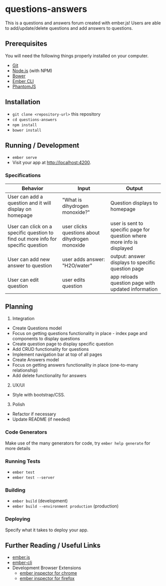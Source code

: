 # questions-answers

This is a questions and answers forum created with ember.js! Users are able to add/update/delete questions and add answers to questions.

## Prerequisites

You will need the following things properly installed on your computer.

* [Git](https://git-scm.com/)
* [Node.js](https://nodejs.org/) (with NPM)
* [Bower](https://bower.io/)
* [Ember CLI](https://ember-cli.com/)
* [PhantomJS](http://phantomjs.org/)

## Installation

* `git clone <repository-url>` this repository
* `cd questions-answers`
* `npm install`
* `bower install`

## Running / Development

* `ember serve`
* Visit your app at [http://localhost:4200](http://localhost:4200).

### Specifications
|Behavior|Input|Output|
|--------|-----|------|
|User can add a question and it will display on homepage| "What is dihydrogen monoxide?"|Question displays to homepage|
|User can click on a specific question to find out more info for specific question | user clicks questions about dihydrogen monoxide| user is sent to specific page for question where more info is displayed|
|User can add new answer to question| user adds answer: "H2O/water"| output: answer displays to specific question page|
|User can edit question| user edits question | app reloads question page with updated information

## Planning

1. Integration
  * Create Questions model
  * Focus on getting questions functionality in place - index page and components to display questions
  * Create question page to display specific question
  * Add CRUD functionality for questions
  * Implement navigation bar at top of all pages
  * Create Answers model
  * Focus on getting answers functionality in place (one-to-many relationship)
  * Add delete functionality for answers

2. UX/UI
  * Style with bootstrap/CSS.

3. Polish
  * Refactor if necessary
  * Update README (if needed)

### Code Generators

Make use of the many generators for code, try `ember help generate` for more details

### Running Tests

* `ember test`
* `ember test --server`

### Building

* `ember build` (development)
* `ember build --environment production` (production)

### Deploying

Specify what it takes to deploy your app.

## Further Reading / Useful Links

* [ember.js](http://emberjs.com/)
* [ember-cli](https://ember-cli.com/)
* Development Browser Extensions
  * [ember inspector for chrome](https://chrome.google.com/webstore/detail/ember-inspector/bmdblncegkenkacieihfhpjfppoconhi)
  * [ember inspector for firefox](https://addons.mozilla.org/en-US/firefox/addon/ember-inspector/)
